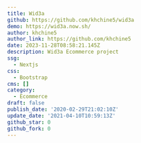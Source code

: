 ```yaml
---
title: Wid3a
github: https://github.com/khchine5/wid3a
demo: https://wid3a.now.sh/
author: khchine5
author_link: https://github.com/khchine5
date: 2023-11-28T08:58:21.145Z
description: Wid3a Ecommerce project
ssg:
  - Nextjs
css:
  - Bootstrap
cms: []
category:
  - Ecommerce
draft: false
publish_date: '2020-02-29T21:02:10Z'
update_date: '2021-04-10T10:59:13Z'
github_star: 0
github_fork: 0
---
```

